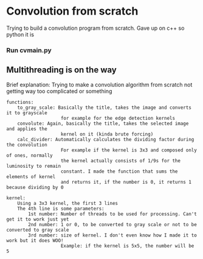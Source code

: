 # Convolution from scratch
 Trying to build a convolution program from scratch. Gave up on c++ so python it is
 
 ### Run cvmain.py
 
## Multithreading is on the way

Brief explanation:
    Trying to make a convolution algorithm from scratch
    not getting way too complicated or something

    functions:
        to_gray_scale: Basically the title, takes the image and converts it to grayscale
                        for example for the edge detection kernels
        convolute: Again, basically the title, takes the selected image and applies the
                        kernel on it (kinda brute forcing)
        calc_divider: Automatically calculates the dividing factor during the convolution
                        For example if the kernel is 3x3 and composed only of ones, normally
                        the kernel actually consists of 1/9s for the luminosity to remain
                        constant. I made the function that sums the elements of kernel
                        and returns it, if the number is 0, it returns 1 because dividing by 0
    
    kernel: 
        Using a 3x3 kernel, the first 3 lines
        The 4th line is some parameters:
            1st number: Number of threads to be used for processing. Can't get it to work just yet
            2nd number: 1 or 0, to be converted to gray scale or not to be converted to gray scale
            3rd number: size of kernel. I don't even know how I made it to work but it does WOO!
                        Example: if the kernel is 5x5, the number will be 5
